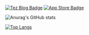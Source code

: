 [![Tez Blog Badge](http://img.shields.io/badge/-Tez%20blog-black?style=flat&logo=github&link=https://tez.kr/)](https://tez.kr/)
[![App Store Badge](https://img.shields.io/badge/-FaceLapse-blue?style=flat&logo=AppStore&logoColor=white&link=https://apps.apple.com/kr/app/facelapse-daily/id1407902384#?platform=iphone)](https://apps.apple.com/kr/app/facelapse-daily/id1407902384#?platform=iphone)


![Anurag's GitHub stats](https://github-readme-stats.vercel.app/api?username=tezpark&show_icons=true&theme=dark)

[![Top Langs](https://github-readme-stats.vercel.app/api/top-langs/?username=tezpark&layout=compact)](https://github.com/anuraghazra/github-readme-stats)


<!--
**tezpark/tezpark** is a ✨ _special_ ✨ repository because its `README.md` (this file) appears on your GitHub profile.

Here are some ideas to get you started:

- 🔭 I’m currently working on ...
- 🌱 I’m currently learning ...
- 👯 I’m looking to collaborate on ...
- 🤔 I’m looking for help with ...
- 💬 Ask me about ...
- 📫 How to reach me: ...
- 😄 Pronouns: ...
- ⚡ Fun fact: ...

[![Readme Card](https://github-readme-stats.vercel.app/api/pin/?username=anuraghazra&repo=github-readme-stats)](https://github.com/anuraghazra/github-readme-stats)

-->
